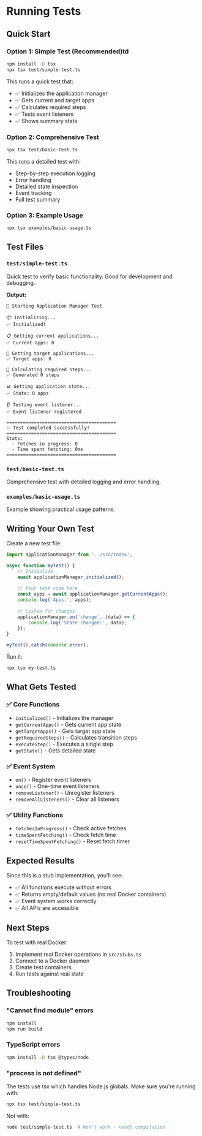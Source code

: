 ﻿# Running Tests

## Quick Start

### Option 1: Simple Test (Recommended)td

```bash
npm install -D tsx
npx tsx test/simple-test.ts
```

This runs a quick test that:
- ✅ Initializes the application manager
- ✅ Gets current and target apps
- ✅ Calculates required steps
- ✅ Tests event listeners
- ✅ Shows summary stats

### Option 2: Comprehensive Test

```bash
npx tsx test/basic-test.ts
```

This runs a detailed test with:
- Step-by-step execution logging
- Error handling
- Detailed state inspection
- Event tracking
- Full test summary

### Option 3: Example Usage

```bash
npx tsx examples/basic-usage.ts
```

## Test Files

### `test/simple-test.ts`
Quick test to verify basic functionality. Good for development and debugging.

**Output:**
```
🚀 Starting Application Manager Test

📦 Initializing...
✅ Initialized!

📋 Getting current applications...
✅ Current apps: 0

🎯 Getting target applications...
✅ Target apps: 0

🔄 Calculating required steps...
✅ Generated 0 steps

📊 Getting application state...
✅ State: 0 apps

👂 Testing event listener...
✅ Event listener registered

========================================
✨ Test completed successfully!
========================================
Stats:
  - Fetches in progress: 0
  - Time spent fetching: 0ms
========================================
```

### `test/basic-test.ts`
Comprehensive test with detailed logging and error handling.

### `examples/basic-usage.ts`
Example showing practical usage patterns.

## Writing Your Own Test

Create a new test file:

```typescript
import applicationManager from '../src/index';

async function myTest() {
    // Initialize
    await applicationManager.initialized();
    
    // Your test code here
    const apps = await applicationManager.getCurrentApps();
    console.log('Apps:', apps);
    
    // Listen for changes
    applicationManager.on('change', (data) => {
        console.log('State changed:', data);
    });
}

myTest().catch(console.error);
```

Run it:
```bash
npx tsx my-test.ts
```

## What Gets Tested

### ✅ Core Functions
- `initialized()` - Initializes the manager
- `getCurrentApps()` - Gets current app state
- `getTargetApps()` - Gets target app state
- `getRequiredSteps()` - Calculates transition steps
- `executeStep()` - Executes a single step
- `getState()` - Gets detailed state

### ✅ Event System
- `on()` - Register event listeners
- `once()` - One-time event listeners
- `removeListener()` - Unregister listeners
- `removeAllListeners()` - Clear all listeners

### ✅ Utility Functions
- `fetchesInProgress()` - Check active fetches
- `timeSpentFetching()` - Check fetch time
- `resetTimeSpentFetching()` - Reset fetch timer

## Expected Results

Since this is a stub implementation, you'll see:
- ✅ All functions execute without errors
- ✅ Returns empty/default values (no real Docker containers)
- ✅ Event system works correctly
- ✅ All APIs are accessible

## Next Steps

To test with real Docker:
1. Implement real Docker operations in `src/stubs.ts`
2. Connect to a Docker daemon
3. Create test containers
4. Run tests against real state

## Troubleshooting

### "Cannot find module" errors
```bash
npm install
npm run build
```

### TypeScript errors
```bash
npm install -D tsx @types/node
```

### "process is not defined"
The tests use tsx which handles Node.js globals. Make sure you're running with:
```bash
npx tsx test/simple-test.ts
```

Not with:
```bash
node test/simple-test.ts  # Won't work - needs compilation
```
